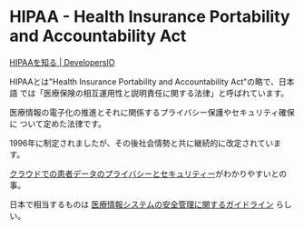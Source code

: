 # HIPAA - Health Insurance Portability and Accountability Act

[HIPAAを知る | DevelopersIO](https://dev.classmethod.jp/articles/larning-hipaa/)

HIPAAとは"Health Insurance Portability and Accountability Act"の略で、日本語
では「医療保険の相互運用性と説明責任に関する法律」と呼ばれています。

医療情報の電子化の推進とそれに関係するプライバシー保護やセキュリティ確保に
ついて定めた法律です。

1996年に制定されましたが、その後社会情勢と共に継続的に改定されています。

[クラウドでの患者データのプライバシーとセキュリティー](https://www.ibm.com/developerworks/jp/cloud/library/cl-hipaa/)がわかりやすいとの事。

日本で相当するものは [医療情報システムの安全管理に関するガイドライン](https://www.mhlw.go.jp/stf/shingi2/0000166275.html) らしい。

